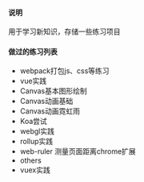 
#### 说明
用于学习新知识，存储一些练习项目

#### 做过的练习列表

- webpack打包js、css等练习
- vue实践
- Canvas基本图形绘制
- Canvas动画基础
- Canvas动画霓虹雨
- Koa尝试
- webgl实践
- rollup实践
- web-ruler 测量页面距离chrome扩展
- others
- vuex实践
